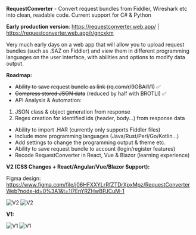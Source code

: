 **RequestConverter** - Convert request bundles from Fiddler, Wireshark etc into clean, readable code. Current support for C# & Python

**Early production version**: https://requestconverter.web.app/ | https://requestconverter.web.app/r/gncxkm

Very much early days on a web app that will allow you to upload request bundles (such as .SAZ on Fiddler) and view them in different programming languages on the user interface, with abilities and options to modify data output.

**Roadmap:**

- ~~Ability to save request bundle as link (rq.com/r/9OBAi1/1)~~ ✅
- ~~Compress stored JSON data~~ (reduced by half with BROTLI) ✅
- API Analysis & Automation: 
1. JSON class & object generation from response
2. Regex creation for identified ids (header, body...) from response data
- Ability to import .HAR (currently only supports Fiddler files)
- Include more programming languages (Java/Rust/Perl/Go/Kotlin...)
- Add settings to change the programming output & theme etc.
- Ability to save request bundle to account (login/register features)
- Recode RequestConverter in React, Vue & Blazor (learning experience)

**V2 (CSS Changes + React/Angular/Vue/Blazor Support):**

Figma design: https://www.figma.com/file/j06HFXXYLrRfZTDrXpxMpz/RequestConverterWeb?node-id=0%3A1&t=1I7EnYRZHwBPJCuM-1

![V2](https://i.imgur.com/ef7u3T7.png)
![V2](https://i.imgur.com/rBxRGaT.png)

**V1:**

![V1](https://i.imgur.com/qhNUIOb.png)
![V1](https://i.imgur.com/GOC3fS5.png)
